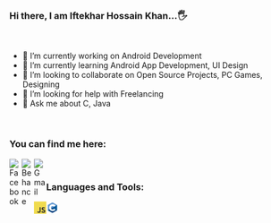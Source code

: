 ### Hi there, I am Iftekhar Hossain Khan...🖐

<br/>

- 🔭 I’m currently working on Android Development
- 🌱 I’m currently learning Android App Development, UI Design
- 👯 I’m looking to collaborate on Open Source Projects, PC Games, Designing
- 🤔 I’m looking for help with Freelancing
- 💬 Ask me about C, Java

<br/>

### You can find me here:
[<img align="left" alt="Facebook" width="22px" src="https://raw.githubusercontent.com/ihkcreations/icons/86e6c3c1ea0cadf3ec172911710701c469a8ea61/facebook.svg?token=ASOCNWPA3ZLS6MJLVIMPPT3BLY2L6" />][facebook]

[<img align="left" alt="Behance" width="22px" src="https://raw.githubusercontent.com/ihkcreations/icons/5bd4e724e97f31df5342108ebc4cf0c74933078f/behance.svg?token=ASOCNWJH4USBYQAX4SXMA53BLYZYK" />][behance]

[<img align="left" alt="Gmail" width="22px" src="https://raw.githubusercontent.com/ihkcreations/icons/86e6c3c1ea0cadf3ec172911710701c469a8ea61/gmail.svg?token=ASOCNWLTDGNBGYL7C2IHQHLBLY2OK"/>][gmail]

<br/>

### Languages and Tools:
<img align="left" width="22px" src="https://raw.githubusercontent.com/github/explore/80688e429a7d4ef2fca1e82350fe8e3517d3494d/topics/javascript/javascript.png" />
<img align="left" width="22px" src="https://raw.githubusercontent.com/github/explore/f3e22f0dca2be955676bc70d6214b95b13354ee8/topics/c/c.png" />



[facebook]: https://www.facebook.com/ihk.786
[behance]: https://www.behance.net/ihkcreations
[gmail]: mailto:iftekhar.hk786@outlook.com

